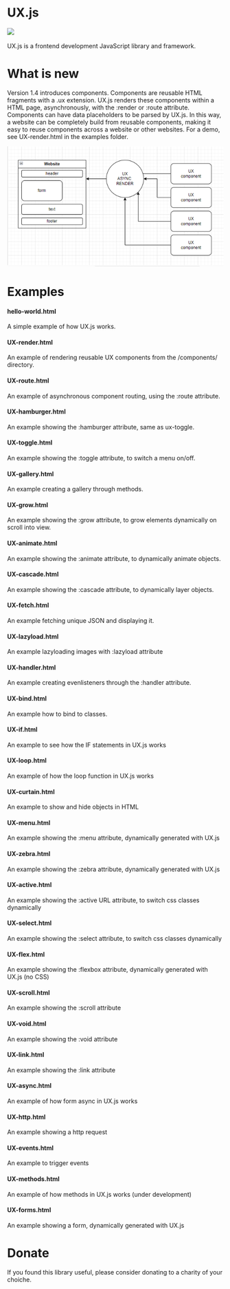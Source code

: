 # UX.js

<img src="https://github.com/flaneurette/UX.js/blob/main/assets/images/UX-logo.png" />

UX.js is a frontend development JavaScript library and framework.

# What is new
Version 1.4 introduces components. Components are reusable HTML fragments with a .ux extension. UX.js renders these components within a HTML page, asynchronously, with the :render or :route attribute. Components can have data placeholders to be parsed by UX.js. In this way, a website can be completely build from reusable components, making it easy to reuse components across a website or other websites. For a demo, see UX-render.html in the examples folder.

<img src="https://github.com/flaneurette/UX.js/blob/main/assets/images/render_flowchart.png" />

# Examples

#### hello-world.html
A simple example of how UX.js works.
#### UX-render.html
An example of rendering reusable UX components from the /components/ directory.
#### UX-route.html
An example of asynchronous component routing, using the :route attribute.
#### UX-hamburger.html
An example showing the :hamburger attribute, same as ux-toggle.
#### UX-toggle.html
An example showing the :toggle attribute, to switch a menu on/off.
#### UX-gallery.html
An example creating a gallery through methods.
#### UX-grow.html
An example showing the :grow attribute, to grow elements dynamically on scroll into view.
#### UX-animate.html
An example showing the :animate attribute, to dynamically animate objects.
#### UX-cascade.html
An example showing the :cascade attribute, to dynamically layer objects.
#### UX-fetch.html
An example fetching unique JSON and displaying it.
#### UX-lazyload.html
An example lazyloading images with :lazyload attribute
#### UX-handler.html
An example creating evenlisteners through the :handler attribute.
#### UX-bind.html
An example how to bind to classes.
#### UX-if.html
An example to see how the IF statements in UX.js works
#### UX-loop.html
An example of how the loop function in UX.js works
#### UX-curtain.html
An example to show and hide objects in HTML
#### UX-menu.html
An example showing the :menu attribute, dynamically generated with UX.js
#### UX-zebra.html
An example showing the :zebra attribute, dynamically generated with UX.js
#### UX-active.html
An example showing the :active URL attribute, to switch css classes dynamically
#### UX-select.html
An example showing the :select attribute, to switch css classes dynamically
#### UX-flex.html
An example showing the :flexbox attribute, dynamically generated with UX.js (no CSS)
#### UX-scroll.html
An example showing the :scroll attribute
#### UX-void.html
An example showing the :void attribute
#### UX-link.html
An example showing the :link attribute
#### UX-async.html
An example of how form async in UX.js works
#### UX-http.html
An example showing a http request
#### UX-events.html
An example to trigger events
#### UX-methods.html
An example of how methods in UX.js works (under development)
#### UX-forms.html
An example showing a form, dynamically generated with UX.js

# Donate
If you found this library useful, please consider donating to a charity of your choiche.
